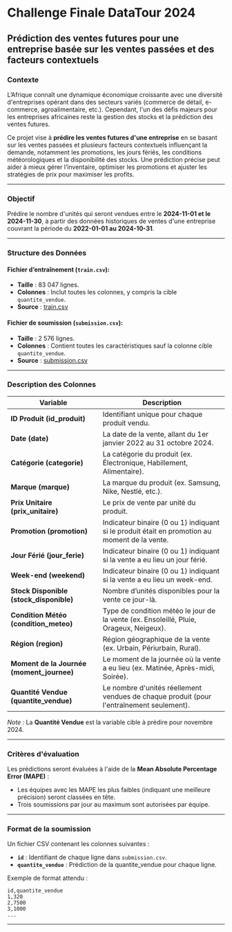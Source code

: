 # Challenge Finale DataTour 2024

## Prédiction des ventes futures pour une entreprise basée sur les ventes passées et des facteurs contextuels

### Contexte

L’Afrique connaît une dynamique économique croissante avec une diversité d'entreprises opérant dans des secteurs variés (commerce de détail, e-commerce, agroalimentaire, etc.). Cependant, l'un des défis majeurs pour les entreprises africaines reste la gestion des stocks et la prédiction des ventes futures.

Ce projet vise à **prédire les ventes futures d'une entreprise** en se basant sur les ventes passées et plusieurs facteurs contextuels influençant la demande, notamment les promotions, les jours fériés, les conditions météorologiques et la disponibilité des stocks. Une prédiction précise peut aider à mieux gérer l’inventaire, optimiser les promotions et ajuster les stratégies de prix pour maximiser les profits.

---

### Objectif

Prédire le nombre d'unités qui seront vendues entre le **2024-11-01 et le 2024-11-30**, à partir des données historiques de ventes d'une entreprise couvrant la période du **2022-01-01 au 2024-10-31**.

---

### Structure des Données

#### Fichier d’entraînement (`train.csv`):

- **Taille** : 83 047 lignes.
- **Colonnes** : Inclut toutes les colonnes, y compris la cible `quantite_vendue`.
- **Source** : [train.csv](https://raw.githubusercontent.com/dataafriquehub/donnee_vente/refs/heads/main/train.csv)

#### Fichier de soumission (`submission.csv`):

- **Taille** : 2 576 lignes.
- **Colonnes** : Contient toutes les caractéristiques sauf la colonne cible `quantite_vendue`.
- **Source** : [submission.csv](https://raw.githubusercontent.com/dataafriquehub/donnee_vente/refs/heads/main/submission.csv)

---

### Description des Colonnes

| **Variable**                               | **Description**                                                                               |
| ------------------------------------------ | --------------------------------------------------------------------------------------------- |
| **ID Produit (id\_produit)**               | Identifiant unique pour chaque produit vendu.                                                 |
| **Date (date)**                            | La date de la vente, allant du 1er janvier 2022 au 31 octobre 2024.                           |
| **Catégorie (categorie)**                  | La catégorie du produit (ex. Électronique, Habillement, Alimentaire).                         |
| **Marque (marque)**                        | La marque du produit (ex. Samsung, Nike, Nestlé, etc.).                                       |
| **Prix Unitaire (prix\_unitaire)**         | Le prix de vente par unité du produit.                                                        |
| **Promotion (promotion)**                  | Indicateur binaire (0 ou 1) indiquant si le produit était en promotion au moment de la vente. |
| **Jour Férié (jour\_ferie)**               | Indicateur binaire (0 ou 1) indiquant si la vente a eu lieu un jour férié.                    |
| **Week-end (weekend)**                     | Indicateur binaire (0 ou 1) indiquant si la vente a eu lieu un week-end.                      |
| **Stock Disponible (stock\_disponible)**   | Nombre d’unités disponibles pour la vente ce jour-là.                                         |
| **Condition Météo (condition\_meteo)**     | Type de condition météo le jour de la vente (ex. Ensoleillé, Pluie, Orageux, Neigeux).        |
| **Région (region)**                        | Région géographique de la vente (ex. Urbain, Périurbain, Rural).                              |
| **Moment de la Journée (moment\_journee)** | Le moment de la journée où la vente a eu lieu (ex. Matinée, Après-midi, Soirée).              |
| **Quantité Vendue (quantite\_vendue)**     | Le nombre d'unités réellement vendues de chaque produit (pour l'entraînement seulement).      |

*Note :* La **Quantité Vendue** est la variable cible à prédire pour novembre 2024.

---

### Critères d'évaluation

Les prédictions seront évaluées à l'aide de la **Mean Absolute Percentage Error (MAPE)** :

- Les équipes avec les MAPE les plus faibles (indiquant une meilleure précision) seront classées en tête.
- Trois soumissions par jour au maximum sont autorisées par équipe.

---

### Format de la soumission

Un fichier CSV contenant les colonnes suivantes :

- **`id`** : Identifiant de chaque ligne dans `submission.csv`.
- **`quantite_vendue`** : Prédiction de la quantite\_vendue pour chaque ligne.

Exemple de format attendu :

```csv
id,quantite_vendue
1,320
2,7500
3,1000
...
```

---